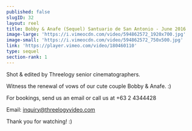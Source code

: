 ```yaml
---
published: false
slugID: 32
layout: reel
title: Bobby & Anafe (Sequel) Santuario de San Antonio - June 2016
image-large: 'https://i.vimeocdn.com/video/594862572_1920x700.jpg'
image-small: 'https://i.vimeocdn.com/video/594862572_750x500.jpg'
link: 'https://player.vimeo.com/video/180460110'
type: sequel
section-rank: 1
---
```

Shot & edited by Threelogy senior cinematographers. 

Witness the renewal of vows of our cute couple Bobby & Anafe. :) 

For bookings, send us an email or call us at +63 2 4344428

Email: inquiry@threelogyvideo.com

Thank you for watching! :)
